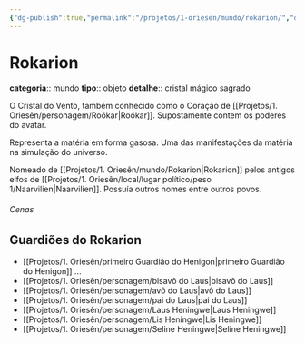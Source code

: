 ```yaml
---
{"dg-publish":true,"permalink":"/projetos/1-oriesen/mundo/rokarion/","dgHomeLink":true,"dgPassFrontmatter":false}
---
```



# Rokarion
**categoria**:: mundo
**tipo**:: objeto
**detalhe**:: cristal mágico sagrado

O Cristal do Vento, também conhecido como o Coração de [[Projetos/1. Oriesên/personagem/Roókar|Roókar]]. Supostamente contem os poderes do avatar.

Representa a matéria em forma gasosa. Uma das manifestações da matéria na simulação do universo.

Nomeado de [[Projetos/1. Oriesên/mundo/Rokarion|Rokarion]] pelos antigos elfos de [[Projetos/1. Oriesên/local/lugar político/peso 1/Naarvilien|Naarvilien]]. Possuía outros nomes entre outros povos.

###### Cenas



## Guardiões do Rokarion
- [[Projetos/1. Oriesên/primeiro Guardião do Henigon|primeiro Guardião do Henigon]]
...
- [[Projetos/1. Oriesên/personagem/bisavô do Laus|bisavô do Laus]]
- [[Projetos/1. Oriesên/personagem/avô do Laus|avô do Laus]]
- [[Projetos/1. Oriesên/personagem/pai do Laus|pai do Laus]]
- [[Projetos/1. Oriesên/personagem/Laus Heningwe|Laus Heningwe]]
- [[Projetos/1. Oriesên/personagem/Lis Heningwe|Lis Heningwe]]
- [[Projetos/1. Oriesên/personagem/Seline Heningwe|Seline Heningwe]]